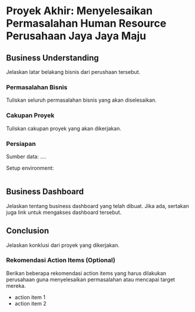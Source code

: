 # Proyek Akhir: Menyelesaikan Permasalahan Human Resource Perusahaan Jaya Jaya Maju

## Business Understanding

Jelaskan latar belakang bisnis dari perushaan tersebut.

### Permasalahan Bisnis

Tuliskan seluruh permasalahan bisnis yang akan diselesaikan.

### Cakupan Proyek

Tuliskan cakupan proyek yang akan dikerjakan.

### Persiapan

Sumber data: ....

Setup environment:

```

```

## Business Dashboard

Jelaskan tentang business dashboard yang telah dibuat. Jika ada, sertakan juga link untuk mengakses dashboard tersebut.

## Conclusion

Jelaskan konklusi dari proyek yang dikerjakan.

### Rekomendasi Action Items (Optional)

Berikan beberapa rekomendasi action items yang harus dilakukan perusahaan guna menyelesaikan permasalahan atau mencapai target mereka.

- action item 1
- action item 2
